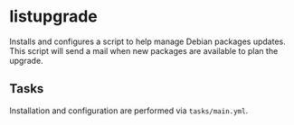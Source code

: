 # listupgrade

Installs and configures a script to help manage Debian packages updates.
This script will send a mail when new packages are available to plan the
upgrade.

## Tasks

Installation and configuration are performed via `tasks/main.yml`.
